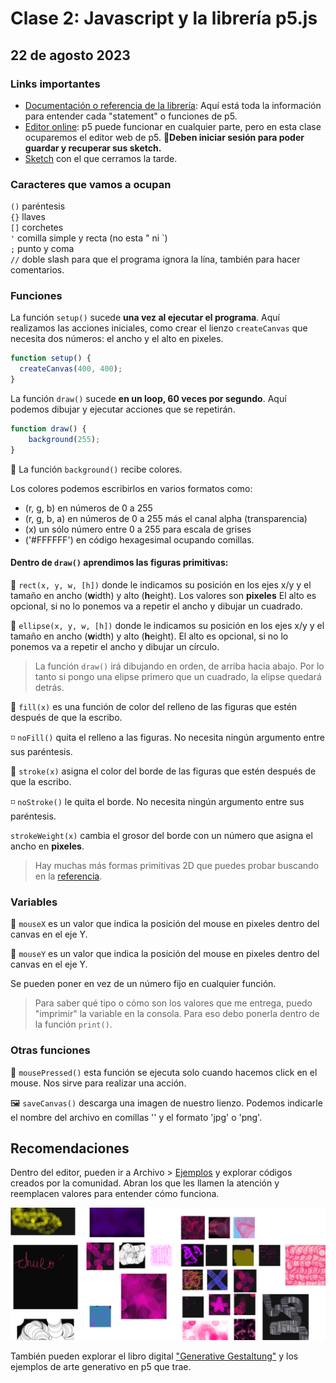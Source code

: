 # Clase 2: Javascript y la librería p5.js
## 22 de agosto 2023

### Links importantes
* [Documentación o referencia de la librería](https://p5js.org/es/reference/): Aquí está toda la información para entender cada "statement" o funciones de p5. 
* [Editor online](https://editor.p5js.org/): p5 puede funcionar en cualquier parte, pero en esta clase ocuparemos el editor web de p5. 📍**Deben iniciar sesión para poder guardar y recuperar sus sketch.**
* [Sketch](https://editor.p5js.org/karina.hyland/sketches/S6krjiMVL) con el que cerramos la tarde.


### Caracteres que vamos a ocupan

`()` paréntesis\
`{}` llaves\
`[]` corchetes\
`'` comilla simple y recta (no esta " ni \`)\
`;` punto y coma\
`//` doble slash para que el programa ignora la lína, también para hacer comentarios. 


### Funciones

La función `setup()` sucede **una vez al ejecutar el programa**. 
Aquí realizamos las acciones iniciales, como crear el lienzo `createCanvas` que necesita dos números: el ancho y el alto en pixeles.
```javascript
function setup() {
  createCanvas(400, 400);
}
```
La función `draw()` sucede **en un loop, 60 veces por segundo**.
Aquí podemos dibujar y ejecutar acciones que se repetirán. 

```javascript
function draw() {
    background(255);
}
```
🎨 La función `background()` recibe colores. 

Los colores podemos escribirlos en varios formatos como:
* (r, g, b) en números de 0 a 255
* (r, g, b, a) en números de 0 a 255 más el canal alpha (transparencia)
* (x) un sólo número entre 0 a 255 para escala de grises
* ('#FFFFFF') en código hexagesimal ocupando comillas. 


#### Dentro de `draw()` aprendimos las figuras primitivas:

📐 `rect(x, y, w, [h])` donde le indicamos su posición en los ejes x/y y el tamaño en ancho (**w**idth) y alto (**h**eight). Los valores son **pixeles** El alto es opcional, si no lo ponemos va a repetir el ancho y dibujar un cuadrado. 

📐 `ellipse(x, y, w, [h])` donde le indicamos su posición en los ejes x/y y el tamaño en ancho (**w**idth) y alto (**h**eight). El alto es opcional, si no lo ponemos va a repetir el ancho y dibujar un círculo.

> La función `draw()` irá dibujando en orden, de arriba hacia abajo. Por lo tanto si pongo una elipse primero que un cuadrado, la elipse quedará detrás.

🎨 `fill(x)` es una función de color del relleno de las figuras que estén después de que la escribo. 

◽️ `noFill()` quita el relleno a las figuras. No necesita ningún argumento entre sus paréntesis.

🎨 `stroke(x)` asigna el color del borde de las figuras que estén después de que la escribo. 

◽️ `noStroke()` le quita el borde. No necesita ningún argumento entre sus paréntesis.

`strokeWeight(x)` cambia el grosor del borde con un número que asigna el ancho en **pixeles**.

> Hay muchas más formas primitivas 2D que puedes probar buscando en la [referencia](https://p5js.org/es/reference/). 

### Variables

🐀 `mouseX` es un valor que indica la posición del mouse en pixeles dentro del canvas en el eje Y. 

🐀 `mouseY` es un valor que indica la posición del mouse en pixeles dentro del canvas en el eje Y. 

Se pueden poner en vez de un número fijo en cualquier función. 

> Para saber qué tipo o cómo son los valores que me entrega, puedo "imprimir" la variable en la consola. Para eso debo ponerla dentro de la función `print()`. 

### Otras funciones 

🐀 `mousePressed()` esta función se ejecuta solo cuando hacemos click en el mouse. Nos sirve para realizar una acción. 

🖼️ `saveCanvas()` descarga una imagen de nuestro lienzo. Podemos indicarle el nombre del archivo en comillas '' y el formato 'jpg' o 'png'. 

## Recomendaciones
Dentro del editor, pueden ir a Archivo > [Ejemplos](https://editor.p5js.org/p5/sketches) y explorar códigos creados por la comunidad. Abran los que les llamen la atención y reemplacen valores para entender cómo funciona. 

![Example page in the p5 web editor](image.png)

También pueden explorar el libro digital ["Generative Gestaltung"](http://www.generative-gestaltung.de/2/) y los ejemplos de arte generativo en p5 que trae. 